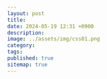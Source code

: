 ```yaml
---
layout: post
title: 
date: 2024-05-19 12:31 +0900
description: 
image: ../assets/img/css01.png
category: 
tags: 
published: true
sitemap: true
---
```



##